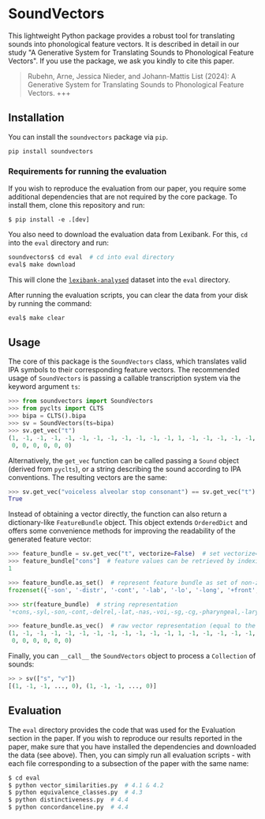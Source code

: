 # SoundVectors

This lightweight Python package provides a robust tool for translating sounds into phonological feature vectors. It is described in detail in our study "A Generative System for Translating Sounds to Phonological Feature Vectors". If you use the package, we ask you kindly to cite this paper.

> Rubehn, Arne, Jessica Nieder, and Johann-Mattis List (2024): A Generative System for Translating Sounds to Phonological Feature Vectors. +++

## Installation

You can install the `soundvectors` package via `pip`.

```
pip install soundvectors
```

### Requirements for running the evaluation

If you wish to reproduce the evaluation from our paper, you require some additional dependencies that are not required by the core package. To install them, clone this repository and run:

```
$ pip install -e .[dev]
```

You also need to download the evaluation data from Lexibank. For this, `cd` into the `eval` directory and run:

```bash
soundvectors$ cd eval  # cd into eval directory
eval$ make download
```

This will clone the [`lexibank-analysed`](https://github.com/lexibank/lexibank-analysed) dataset into the `eval` directory.

After running the evaluation scripts, you can clear the data from your disk by running the command:

```bash
eval$ make clear
```

## Usage

The core of this package is the `SoundVectors` class, which translates valid IPA symbols to their corresponding feature vectors.
The recommended usage of `SoundVectors` is passing a callable transcription system via the keyword argument `ts`:

```python
>>> from soundvectors import SoundVectors
>>> from pyclts import CLTS
>>> bipa = CLTS().bipa
>>> sv = SoundVectors(ts=bipa)
>>> sv.get_vec("t")
(1, -1, -1, -1, -1, -1, -1, -1, -1, -1, -1, -1, 1, -1, -1, -1, -1, -1, 0, 0, -1, -1, -1, 1, -1, 0, 0, 0, 0, 0, 0, 0, 0,
 0, 0, 0, 0, 0, 0)
```

Alternatively, the `get_vec` function can be called passing a `Sound` object (derived from `pyclts`), or a string describing the sound according to IPA conventions. The resulting vectors are the same:

```python
>>> sv.get_vec("voiceless alveolar stop consonant") == sv.get_vec("t") == sv.get_vec(bipa["t"])
True
```

Instead of obtaining a vector directly, the function can also return a dictionary-like `FeatureBundle` object. This object extends `OrderedDict` and offers some convenience methods for improving the readability of the generated feature vector:

```python
>>> feature_bundle = sv.get_vec("t", vectorize=False)  # set vectorize=False to return an object
>>> feature_bundle["cons"]  # feature values can be retrieved by indexing
1

>>> feature_bundle.as_set()  # represent feature bundle as set of non-zero feature strings
frozenset({'-son', '-distr', '-cont', '-lab', '-lo', '-long', '+front', '-laryngeal', '-syl', '-delrel', '-voi', '-round', '+cons', '-velaric', '-dorsal', '-back', '-nas', '-pharyngeal', '+ant', '+cor', '-cg', '-sg', '-lat', '-hi'})

>>> str(feature_bundle)  # string representation
'+cons,-syl,-son,-cont,-delrel,-lat,-nas,-voi,-sg,-cg,-pharyngeal,-laryngeal,+cor,-dorsal,-lab,-hi,-lo,-back,+front,0_tense,-round,-velaric,-long,+ant,-distr,0_strid,0_hitone,0_hireg,0_loreg,0_rising,0_falling,0_contour,0_backshift,0_frontshift,0_opening,0_closing,0_centering,0_longdistance,0_secondrounded'

>>> feature_bundle.as_vec()  # raw vector representation (equal to the return value with vectorize=True)
(1, -1, -1, -1, -1, -1, -1, -1, -1, -1, -1, -1, 1, -1, -1, -1, -1, -1, 1, 0, -1, -1, -1, 1, -1, 0, 0, 0, 0, 0, 0, 0, 0,
 0, 0, 0, 0, 0, 0)
```

Finally, you can `__call__` the `SoundVectors` object to process a `Collection` of sounds:

```python
>> > sv(["s", "v"])
[(1, -1, -1, ..., 0), (1, -1, -1, ..., 0)]
```


## Evaluation

The `eval` directory provides the code that was used for the Evaluation section in the paper. If you wish to reproduce our results reported in the paper, make sure that you have installed the dependencies and downloaded the data (see above). Then, you can simply run all evaluation scripts - with each file corresponding to a subsection of the paper with the same name:

```bash
$ cd eval
$ python vector_similarities.py  # 4.1 & 4.2
$ python equivalence_classes.py  # 4.3
$ python distinctiveness.py  # 4.4
$ python concordanceline.py  # 4.4
```
